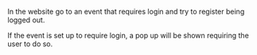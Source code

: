 In the website go to an event that requires login and try to register
being logged out.

If the event is set up to require login, a pop up will be shown
requiring the user to do so.
